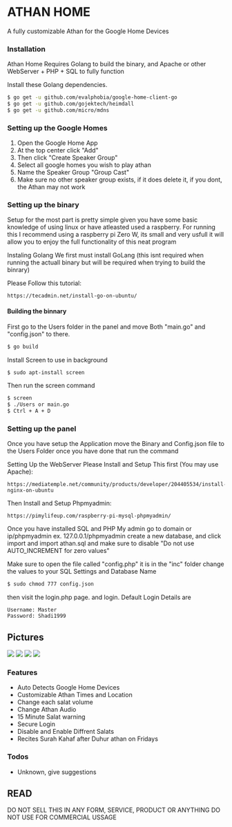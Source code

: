 # ATHAN HOME
A fully customizable Athan for the Google Home Devices

### Installation

Athan Home Requires Golang to build the binary, and Apache or other WebServer + PHP + SQL
to fully function

Install these Golang dependencies.

```sh
$ go get -u github.com/evalphobia/google-home-client-go
$ go get -u github.com/gojektech/heimdall
$ go get -u github.com/micro/mdns
```
### Setting up the Google Homes
1. Open the Google Home App
2. At the top center click "Add"
3. Then click "Create Speaker Group"
4. Select all google homes you wish to play athan
5. Name the Speaker Group "Group Cast"
6. Make sure no other speaker group exists, if it does delete it, if you dont, the Athan may not work

### Setting up the binary
Setup for the most part is pretty simple given you have some basic knowledge of using linux or have atleasted used a raspberry.
For running this I recommend using a raspberry pi Zero W, its small and very usfull it will allow you to enjoy the full functionality of this neat program

Instaling Golang
We first must install GoLang (this isnt required when running the actuall binary but will be required when trying to build the binrary)

Please Follow this tutorial: 
```
https://tecadmin.net/install-go-on-ubuntu/
```

#### Building the binnary
First go to the Users folder in the panel and move Both "main.go" and "config.json" to there.
```sh
$ go build
```
Install Screen to use in background
```sh
$ sudo apt-install screen
```
Then run the screen command
```sh
$ screen
$ ./Users or main.go
$ Ctrl + A + D
```

### Setting up the panel
Once you have setup the Application move the Binary and Config.json file to the Users Folder
once you have done that run the command


Setting Up the WebServer
Please Install and Setup This first (You may use Apache):
```
https://mediatemple.net/community/products/developer/204405534/install-nginx-on-ubuntu
```
Then Install and Setup Phpmyadmin:
```
https://pimylifeup.com/raspberry-pi-mysql-phpmyadmin/
```
Once you have installed SQL and PHP My admin go to domain or ip/phpmyadmin ex. 127.0.0.1/phpmyadmin
create a new database, and click import and import athan.sql and make sure to disable
"Do not use AUTO_INCREMENT for zero values"

Make sure to open the file called "config.php" it is in the "inc" folder
change the values to your SQL Settings and Database Name

```sh
$ sudo chmod 777 config.json
```
then visit the login.php page. and login. Default Login Details are
```
Username: Master
Password: Shadi1999
```

## Pictures
<img src="https://i.imgur.com/fmjDpVR.png">
<img src="https://i.imgur.com/IYTtmwj.png">
<img src="https://i.imgur.com/fdgIL1k.png">
<img src="https://i.imgur.com/dWqPwU0.png">

### Features
* Auto Detects Google Home Devices
* Customizable Athan Times and Location 
* Change each salat volume
* Change Athan Audio
* 15 Minute Salat warning
* Secure Login
* Disable and Enable Diffrent Salats
* Recites Surah Kahaf after Duhur athan on Fridays

### Todos

 - Unknown, give suggestions

## READ
DO NOT SELL THIS IN ANY FORM, SERVICE, PRODUCT OR ANYTHING
DO NOT USE FOR COMMERCIAL USSAGE
